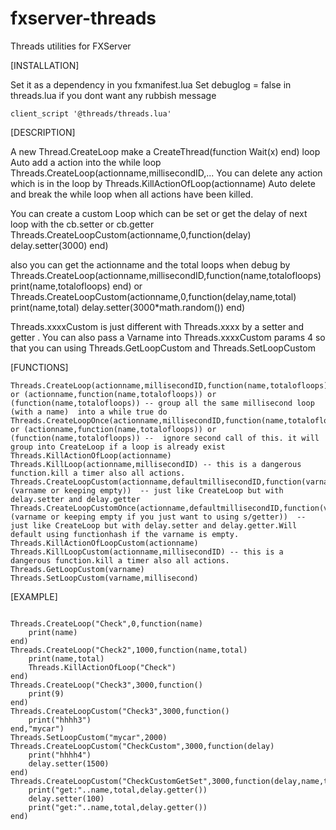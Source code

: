 # fxserver-threads
Threads utilities for FXServer

[INSTALLATION]

Set it as a dependency in you fxmanifest.lua
Set debuglog = false in threads.lua if you dont want any rubbish message

```
client_script '@threads/threads.lua'
```

[DESCRIPTION]

A new Thread.CreateLoop make a CreateThread(function Wait(x) end) loop 
Auto add a action into the while loop Threads.CreateLoop(actionname,millisecondID,...
You can delete any action which is in the loop by Threads.KillActionOfLoop(actionname)
Auto delete and break the while loop when all actions have been killed.

You can create a custom Loop which can be set or get the delay of next loop with the cb.setter or cb.getter
Threads.CreateLoopCustom(actionname,0,function(delay) delay.setter(3000) end)

also you can get the actionname and the total loops when debug by Threads.CreateLoop(actionname,millisecondID,function(name,totalofloops) print(name,totalofloops) end)
or Threads.CreateLoopCustom(actionname,0,function(delay,name,total) print(name,total) delay.setter(3000*math.random()) end)

Threads.xxxxCustom is just different with Threads.xxxx by a setter and getter .
You can also pass a Varname into Threads.xxxxCustom params 4  so that you can using Threads.GetLoopCustom and Threads.SetLoopCustom


[FUNCTIONS]
```
Threads.CreateLoop(actionname,millisecondID,function(name,totalofloops)) or (actionname,function(name,totalofloops)) or (function(name,totalofloops)) -- group all the same millisecond loop (with a name)  into a while true do 
Threads.CreateLoopOnce(actionname,millisecondID,function(name,totalofloops)) or (actionname,function(name,totalofloops)) or (function(name,totalofloops)) --  ignore second call of this. it will group into CreateLoop if a loop is already exist
Threads.KillActionOfLoop(actionname)
Threads.KillLoop(actionname,millisecondID) -- this is a dangerous function.kill a timer also all actions.
Threads.CreateLoopCustom(actionname,defaultmillisecondID,function(varname,name,totalofcustomloops),(varname or keeping empty))  -- just like CreateLoop but with delay.setter and delay.getter
Threads.CreateLoopCustomOnce(actionname,defaultmillisecondID,function(varname,name,totalofcustomloops),(varname or keeping empty if you just want to using s/getter))  -- just like CreateLoop but with delay.setter and delay.getter.Will default using functionhash if the varname is empty.
Threads.KillActionOfLoopCustom(actionname) 
Threads.KillLoopCustom(actionname,millisecondID) -- this is a dangerous function.kill a timer also all actions.
Threads.GetLoopCustom(varname)
Threads.SetLoopCustom(varname,millisecond)
```


[EXAMPLE]
```

Threads.CreateLoop("Check",0,function(name)
    print(name)
end)
Threads.CreateLoop("Check2",1000,function(name,total)
    print(name,total)
    Threads.KillActionOfLoop("Check")
end)
Threads.CreateLoop("Check3",3000,function()
    print(9)
end)
Threads.CreateLoopCustom("Check3",3000,function()
    print("hhhh3")
end,"mycar")
Threads.SetLoopCustom("mycar",2000)
Threads.CreateLoopCustom("CheckCustom",3000,function(delay)
    print("hhhh4")
    delay.setter(1500)
end)
Threads.CreateLoopCustom("CheckCustomGetSet",3000,function(delay,name,total)
    print("get:"..name,total,delay.getter())
    delay.setter(100)
    print("get:"..name,total,delay.getter())
end)

```